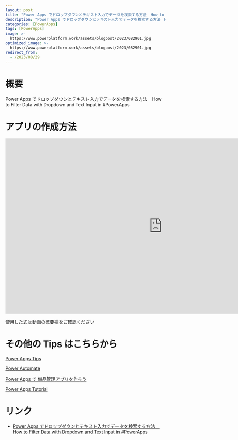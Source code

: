 ```yaml
---
layout: post
title: "Power Apps でドロップダウンとテキスト入力でデータを検索する方法　How to Filter Data with Dropdown and Text Input in #PowerApps"
description: "Power Apps でドロップダウンとテキスト入力でデータを検索する方法　How to Filter Data with Dropdown and Text Input in #PowerAppsを動画で分かりやすく解説"
categories: [PowerApps]
tags: [PowerApps]
image: >-
  https://www.powerplatform.work/assets/blogpost/2023/082901.jpg
optimized_image: >-
  https://www.powerplatform.work/assets/blogpost/2023/082901.jpg
redirect_from:
  - /2023/08/29
---
```



#  概要

Power Apps でドロップダウンとテキスト入力でデータを検索する方法　How to Filter Data with Dropdown and Text Input in #PowerApps


# アプリの作成方法

<iframe width="983" height="553" src="https://www.youtube.com/embed/QZjk-yCJY_Q" title="YouTube video player" frameborder="0" allow="accelerometer; autoplay; clipboard-write; encrypted-media; gyroscope; picture-in-picture" allowfullscreen></iframe>


使用した式は動画の概要欄をご確認ください


# その他の Tips はこちらから

[Power Apps Tips](https://www.youtube.com/watch?v=VrAQf3JQ7yM&list=PLVhFi1fb3DqakSLVMn22DDcySXh9jtzi- )


[Power Automate](https://www.youtube.com/watch?v=-YnJYT0ASEM&list=PLVhFi1fb3Dqbzic6GieqnLFgD3aTj-eHA)


[Power Apps で 備品管理アプリを作ろう](https://www.youtube.com/playlist?list=PLVhFi1fb3DqZM3HKb8Hea6XEL96990Fyn)


[Power Apps Tutorial](https://www.youtube.com/playlist?list=PLVhFi1fb3DqalxpL974VvAJvV4iWoSbe_)


# リンク


- [Power Apps でドロップダウンとテキスト入力でデータを検索する方法　How to Filter Data with Dropdown and Text Input in #PowerApps](https://www.youtube.com/watch?v=QZjk-yCJY_Q)

